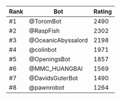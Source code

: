 Rank|Bot|Rating
---|---|---
#1|@ToromBot|2490
#2|@RaspFish|2302
#3|@OceanicAbyssalord|2198
#4|@colinbot|1971
#5|@OpeningsBot|1857
#6|@MMC_HUANGBAI|1569
#7|@DavidsGuterBot|1490
#8|@pawnrobot|1264
